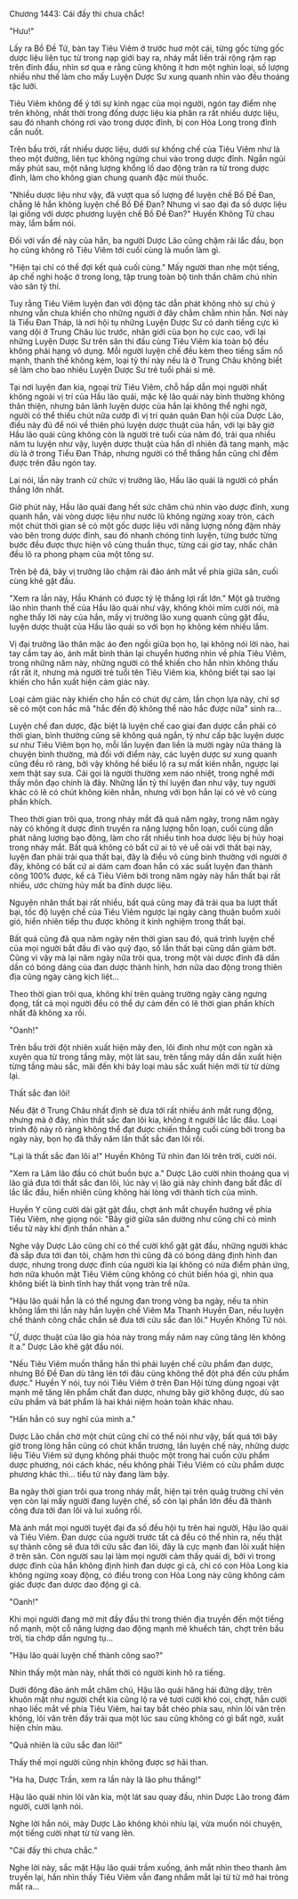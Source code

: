 




Chương 1443: Cái đấy thì chưa chắc!


"Hưu!"

Lấy ra Bồ Đề Tử, bàn tay Tiêu Viêm ở trước huơ một cái, từng gốc từng gốc dược liệu liên tục từ trong nạp giới bay ra, nháy mắt liền trải rộng rậm rạp trên đỉnh đầu, nhìn sơ qua e rằng cũng không ít hơn một nghìn loại, số lượng nhiều như thế làm cho mấy Luyện Dược Sư xung quanh nhìn vào đều thoáng tặc lưỡi.

Tiêu Viêm không để ý tới sự kinh ngạc của mọi người, ngón tay điểm nhẹ trên không, nhất thời trong đống dược liệu kia phân ra rất nhiều dược liệu, sau đó nhanh chóng rơi vào trong dược đỉnh, bị con Hỏa Long trong đỉnh cắn nuốt.

Trên bầu trời, rất nhiều dược liệu, dưới sự khống chế của Tiêu Viêm như là theo một đường, liên tục không ngừng chui vào trong dược đỉnh. Ngắn ngủi mấy phút sau, một năng lượng khổng lồ dao động tràn ra từ trong dược đỉnh, làm cho không gian chung quanh đặc mùi thuốc.

"Nhiều dược liệu như vậy, đã vượt qua số lượng để luyện chế Bồ Đề Đan, chẳng lẽ hắn không luyện chế Bồ Đề Đan? Nhưng vì sao đại đa số dược liệu lại giống với dược phương luyện chế Bồ Đề Đan?" Huyền Không Tử chau mày, lẩm bẩm nói.

Đối với vấn đề này của hắn, ba người Dược Lão cũng chậm rãi lắc đầu, bọn họ cũng không rõ Tiêu Viêm tới cuối cùng là muốn làm gì.

"Hiện tại chỉ có thể đợi kết quả cuối cùng." Mấy người than nhẹ một tiếng, áp chế nghi hoặc ở trong long, tập trung toàn bộ tinh thần chăm chú nhìn vào sân tỷ thí.

Tuy rằng Tiêu Viêm luyện đan với động tác dẫn phát không nhỏ sự chú ý nhưng vẫn chưa khiến cho những người ở đây chằm chằm nhìn hắn. Nơi này là Tiểu Đan Tháp, là nơi hội tụ những Luyện Dược Sư có danh tiếng cực kì vang dội ở Trung Châu lúc trước, nhãn giới của bọn họ cực cao, với lại những Luyện Dược Sư trên sân thi đấu cùng Tiêu Viêm kia toàn bộ đều không phải hạng vô dụng. Mỗi người luyện chế đều kèm theo tiếng sấm nổ mạnh, thanh thế không kém, loại tỷ thí này nếu là ở Trung Châu không biết sẽ làm cho bao nhiêu Luyện Dược Sư trẻ tuổi phải si mê.

Tại nơi luyện đan kia, ngoại trừ Tiêu Viêm, chỗ hấp dẫn mọi người nhất không ngoài vị trí của Hầu lão quái, mặc kệ lão quái này bình thường không thân thiện, nhưng bản lãnh luyện dược của hắn lại không thể nghi ngờ, người có thể thiếu chút nữa cướp đi vị trí quán quân Đan hội của Dược Lão, điều này đủ để nói về thiên phú luyện dược thuật của hắn, với lại bây giờ Hầu lão quái cũng không còn là người trẻ tuổi của năm đó, trải qua nhiều năm tu luyện như vậy, luyện dược thuật của hắn dĩ nhiên đã tang mạnh, mặc dù là ở trong Tiểu Đan Tháp, nhưng người có thể thắng hắn cũng chỉ đếm được trên đầu ngón tay.

Lại nói, lần này tranh cử chức vị trưởng lão, Hầu lão quái là người có phần thắng lớn nhất.

Giờ phút này, Hầu lão quái đang hết sức chăm chú nhìn vào dược đỉnh, xung quanh hắn, vài vòng dược liệu như nước lũ không ngừng xoay tròn, cách một chút thời gian sẽ có một gốc dược liệu với năng lượng nồng đậm nhảy vào bên trong dược đỉnh, sau đó nhanh chóng tinh luyện, từng bước từng bước đều được thực hiện vô cùng thuần thục, từng cái giơ tay, nhấc chân đều lô ra phong phạm của một tông sư.

Trên bệ đá, bảy vị trưởng lão chậm rãi đảo ánh mắt về phía giữa sân, cuối cùng khẽ gật đầu.

"Xem ra lần này, Hầu Khánh có được tỷ lệ thắng lợi rất lớn." Một gã trưởng lão nhìn thanh thế của Hầu lão quái như vậy, không khỏi mỉm cười nói, mà nghe thấy lời này của hắn, mấy vị trưởng lão xung quanh cũng gật đầu, luyện dược thuật của Hầu lão quái so với bọn họ không kém nhiều lắm.

Vị đại trưởng lão thân mặc áo đen ngồi giữa bọn họ, lại không nói lời nào, hai tay cầm tay áo, ánh mắt bình thản lại chuyển hướng nhìn về phía Tiêu Viêm, trong những năm này, những người có thể khiến cho hắn nhìn không thấu rất rất ít, nhưng mà người trẻ tuổi tên Tiêu Viêm kia, không biết tại sao lại khiến cho hắn xuất hiện cảm giác này.

Loại cảm giác này khiến cho hắn có chút dự cảm, lần chọn lựa này, chỉ sợ sẽ có một con hắc mã "hắc đến độ không thể nào hắc được nữa" sinh ra...

Luyện chế đan dược, đặc biệt là luyện chế cao giai đan dược cần phải có thời gian, bình thường cũng sẽ không quá ngắn, tỷ như cấp bậc luyện dược sư như Tiêu Viêm bọn họ, mỗi lần luyện đan liền là mười ngày nửa tháng là chuyện bình thường, mà đối với điểm này, các luyện dược sư xung quanh cũng đều rõ ràng, bởi vậy không hề biểu lộ ra sự mất kiên nhẫn, ngược lại xem thật say sưa. Cái gọi là người thường xem náo nhiệt, trong nghề mới thấy môn đạo chính là đây. Những lần tỷ thí luyện đan như vậy, tuy người khác có lẽ có chút không kiên nhẫn, nhưng với bọn hắn lại có vẻ vô cùng phấn khích.

Theo thời gian trôi qua, trong nháy mắt đã quá năm ngày, trong năm ngày này có không ít dược đỉnh truyền ra năng lượng hỗn loạn, cuối cùng dẫn phát năng lượng bạo động, làm cho rất nhiều tinh hoa dược liệu bị hủy hoại trong nháy mắt. Bất quá không có bất cứ ai tỏ vẻ uể oải với thất bại này, luyện đan phải trải qua thất bại, đây là điều vô cùng bình thường với người ở đây, không có bất cứ ai dám cam đoan hắn có xác suất luyện đan thành công 100% được, kể cả Tiêu Viêm bởi trong năm ngày này hắn thất bại rất nhiều, ước chừng hủy mất ba đỉnh dược liệu.

Nguyên nhân thất bại rất nhiều, bất quá cũng may đã trải qua ba lượt thất bại, tốc độ luyện chế của Tiêu Viêm ngược lại ngày càng thuận buồm xuôi gió, hiển nhiên tiếp thu được không ít kinh nghiệm trong thất bại.

Bất quá cũng đã qua năm ngày nên thời gian sau đó, quá trình luyện chế của mọi người bắt đầu đi vào quỹ đạo, số lần thất bại cũng dần giảm bớt. Cũng vì vậy mà lại năm ngày nữa trôi qua, trong một vài dược đỉnh đã dần dần có bóng dáng của đan dược thành hình, hơn nữa dao động trong thiên địa cũng ngày càng kịch liệt...

Theo thời gian trôi qua, không khí trên quảng trường ngày càng ngưng đọng, tất cả mọi người đều có thể dự cảm đến có lẽ thời gian phấn khích nhất đã không xa rồi.

"Oanh!"

Trên bầu trời đột nhiên xuất hiện mây đen, lôi đình như một con ngân xà xuyên qua từ trong tầng mây, một lát sau, trên tầng mây dần dần xuất hiện từng tầng màu sắc, mãi đến khi bảy loại màu sắc xuất hiện mới từ từ dừng lại.

Thất sắc đan lôi!

Nếu đặt ở Trung Châu nhất định sẽ đưa tới rất nhiều ánh mắt rung động, nhưng mà ở đây, nhìn thất sắc đan lôi kia, không ít người lắc lắc đầu. Loại trình độ này rõ ràng không thể đạt được chiến thắng cuối cùng bởi trong ba ngày này, bọn họ đã thấy năm lần thất sắc đan lôi rồi.

"Lại là thất sắc đan lôi a!" Huyền Không Tử nhìn đan lôi trên trời, cười nói.

"Xem ra Lâm lão đầu có chút buồn bực a." Dược Lão cười nhìn thoáng qua vị lão giả đưa tới thất sắc đan lôi, lúc này vị lão giả này chính đang bất đắc dĩ lắc lắc đầu, hiển nhiên cũng không hài lòng với thành tích của mình.

Huyền Y cũng cười dài gật gật đầu, chợt ánh mắt chuyển hướng về phía Tiêu Viêm, nhẹ giọng nói: "Bây giờ giữa sân dường như cũng chỉ có mình tiểu tử này khí định thần nhàn a."

Nghe vậy Dược Lão cũng chỉ có thể cười khổ gật gật đầu, những người khác đã sắp đưa tới đan tôi, chậm hơn thì cũng đã có bóng dáng định hình đan dược, nhưng trong dược đỉnh của người kia lại không có nửa điểm phản ứng, hơn nữa khuôn mặt Tiêu Viêm cũng không có chút biến hóa gì, nhìn qua không biết là bình tĩnh hay thất vọng tràn trề nữa.

"Hậu lão quái hẳn là có thể ngưng đan trong vòng ba ngày, nếu ta nhìn không lầm thì lần này hắn luyện chế Viêm Ma Thanh Huyền Đan, nếu luyện chế thành công chắc chắn sẽ đưa tới cửu sắc đan lôi." Huyền Không Tử nói.

"Ừ, dược thuật của lão gia hỏa này trong mấy năm nay cũng tăng lên không ít a." Dược Lão khẽ gật đầu nói.

"Nếu Tiêu Viêm muốn thắng hắn thì phải luyện chế cửu phẩm đan dược, nhưng Bồ Đề Đan dù tăng lên tới đâu cũng không thể đột phá đến cửu phẩm được." Huyền Y nói, tuy nói Tiêu Viêm ở trên Đan Hội từng dùng ngoại vật mạnh mẽ tăng lên phẩm chất đan dược, nhưng bây giờ không được, dù sao cửu phẩm và bát phẩm là hai khái niệm hoàn toàn khác nhau.

"Hắn hẳn có suy nghĩ của mình a."

Dược Lão chần chờ một chút cũng chỉ có thể nói như vậy, bất quá tới bây giờ trong lòng hắn cũng có chút khẩn trương, lần luyện chế này, những dược liệu Tiêu Viêm sử dụng không phải thuộc một trong hai cuốn cửu phẩm dược phương, nói cách khác, nếu không phải Tiêu Viêm có cửu phẩm dược phương khác thì... tiểu tử này đang làm bậy.

Ba ngày thời gian trôi qua trong nháy mắt, hiện tại trên quảg trường chỉ vẻn vẹn còn lại mấy người đang luyện chế, số còn lại phần lớn đều đã thành công đưa tới đan lôi và lui xuống rồi.

Mà ánh mắt mọi người tuyệt đại đa số đều hội tụ trên hai người, Hậu lão quái và Tiêu Viêm. Đan dược của người trước tất cả đều có thể nhìn ra, nếu thật sự thành công sẽ đưa tới cửu sắc đan lôi, đây là cực mạnh đan lôi xuất hiện ở trên sân. Còn người sau lại làm mọi người cảm thấy quái dị, bởi vì trong dược đỉnh của hắn không định hình đan dược gì cả, chỉ có con Hỏa Long kia không ngừng xoay động, có điều trong con Hỏa Long này cũng không cảm giác được đan dược dao động gì cả.

"Oanh!"

Khi mọi người đang mờ mịt đầy đầu thì trong thiên địa truyền đến một tiếng nổ mạnh, một cỗ năng lượng dao động mạnh mẽ khuếch tán, chợt trên bầu trời, tia chớp dần ngưng tụ...

"Hậu lão quái luyện chế thành công sao?"

Nhìn thấy một màn này, nhất thời có người kinh hô ra tiếng.

Dưới đông đảo ánh mắt chăm chú, Hậu lão quái hăng hái đứng dậy, trên khuôn mặt như người chết kia cũng lộ ra vẻ tươi cười khó coi, chợt, hắn cười nhạo liếc mắt về phía Tiêu Viêm, hai tay bắt chéo phía sau, nhìn lôi vân trên không, lôi vân trên đấy trải qua một lúc sau cũng không có gì bất ngờ, xuất hiện chín màu.

"Quả nhiên là cửu sắc đan lôi!"

Thấy thế mọi người cũng nhịn không được sợ hãi than.

"Ha ha, Dược Trần, xem ra lần này là lão phu thắng!"

Hậu lão quái nhìn lôi vân kia, một lát sau quay đầu, nhìn Dược Lão trong đám người, cười lạnh nói.

Nghe lời hắn nói, mày Dược Lão không khỏi nhíu lại, vừa muốn nói chuyện, một tiếng cười nhạt từ từ vang lên.

"Cái đấy thì chưa chắc."

Nghe lời này, sắc mặt Hậu lão quái trầm xuống, ánh mắt nhìn theo thanh âm truyền lại, hắn nhìn thấy Tiêu Viêm vẫn đang nhắm mắt lại từ từ mở hai tròng mắt ra...




